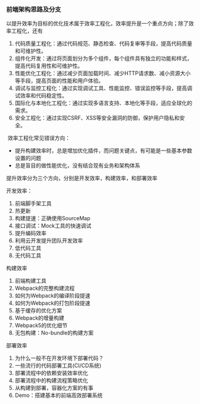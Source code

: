 ### 前端架构思路及分支

以提升效率为目标的优化技术属于效率工程化，效率提升是一个重点方向；除了效率工程化，还有

1. 代码质量工程化：通过代码规范、静态检查、代码复审等手段，提高代码质量和可维护性。
2. 组件化开发：通过将页面划分为多个组件，每个组件具有独立的功能和样式，提高代码复用性和可维护性。
3. 性能优化工程化：通过减少页面加载时间、减少HTTP请求数、减小资源大小等手段，提高页面的性能和用户体验。
4. 调试与监控工程化：通过实现调试工具、性能监控、错误监控等手段，提高调试效率和代码稳定性。
5. 国际化与本地化工程化：通过实现多语言支持、本地化等手段，适应全球化的需求。
6. 安全工程化：通过实现CSRF、XSS等安全漏洞的防御，保护用户隐私和安全。



​	效率工程化常见错误方向：

- 提升构建效率时，总是增加优化插件，而问题关键点，有可能是一些基本参数设置的问题
- 总是盲目的做性能优化，没有结合现有业务和架构体系

提升效率分为三个方向，分别是开发效率，构建效率，和部署效率

开发效率：

1. 前端脚手架工具
2. 热更新
3. 构建提速：正确使用SourceMap
4. 接口调试：Mock工具的快速调试
5. 提升编码效率
6. 利用云开发提升团队开发效率
7. 低代码工具
8. 无代码工具

构建效率

1. 前端构建工具
2. Webpack的完整构建流程
3. 如何为Webpack的编译阶段提速
4. 如何为Webpack的打包阶段提速
5. 基于缓存的优化方案
6. Webpack的增量构建
7. Webpack5的优化细节
8. 无包构建：No-bundle的构建方案

部署效率

1. 为什么一般不在开发环境下部署代码？
2. 一些流行的代码部署工具(CI/CD系统)
3. 部署流程中的依赖安装效率优化
4. 部署流程中的构建流程策略优化
5. 从构建到部署，容器化方案的有事
6. Demo：搭建基本的前端高效部署系统